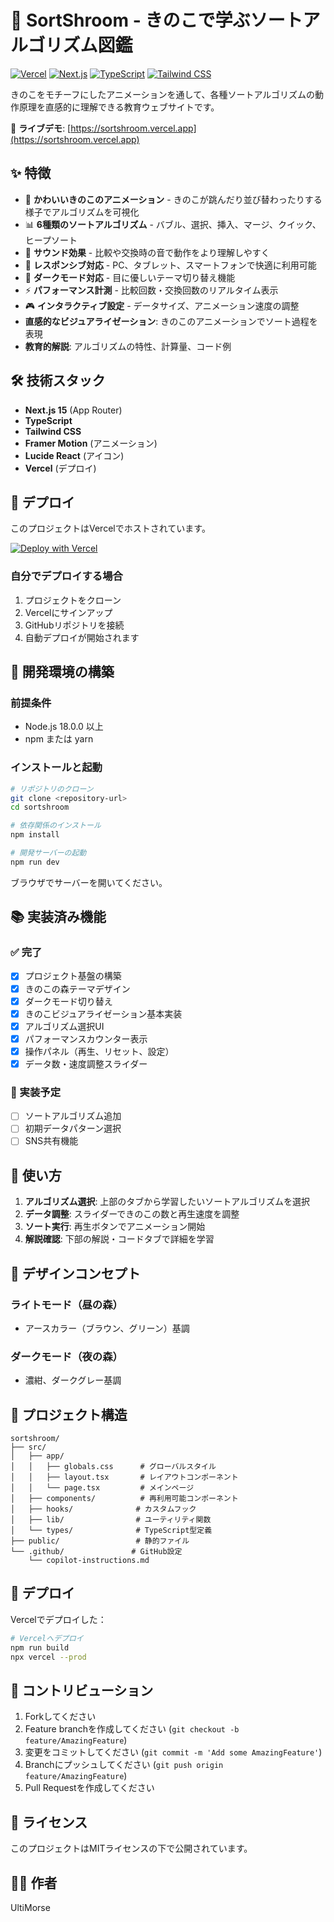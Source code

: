 # 🍄 SortShroom - きのこで学ぶソートアルゴリズム図鑑

[![Vercel](https://img.shields.io/badge/vercel-deployed-brightgreen)](https://sortshroom.vercel.app)
[![Next.js](https://img.shields.io/badge/Next.js-15-blue)](https://nextjs.org/)
[![TypeScript](https://img.shields.io/badge/TypeScript-5-blue)](https://www.typescriptlang.org/)
[![Tailwind CSS](https://img.shields.io/badge/Tailwind_CSS-3-38B2AC)](https://tailwindcss.com/)

きのこをモチーフにしたアニメーションを通して、各種ソートアルゴリズムの動作原理を直感的に理解できる教育ウェブサイトです。

🔗 **ライブデモ**: [https://sortshroom.vercel.app](https://sortshroom.vercel.app)

## ✨ 特徴

- 🍄 **かわいいきのこのアニメーション** - きのこが跳んだり並び替わったりする様子でアルゴリズムを可視化
- 📊 **6種類のソートアルゴリズム** - バブル、選択、挿入、マージ、クイック、ヒープソート  
- 🎵 **サウンド効果** - 比較や交換時の音で動作をより理解しやすく
- 📱 **レスポンシブ対応** - PC、タブレット、スマートフォンで快適に利用可能
- 🌙 **ダークモード対応** - 目に優しいテーマ切り替え機能
- ⚡ **パフォーマンス計測** - 比較回数・交換回数のリアルタイム表示
- 🎮 **インタラクティブ設定** - データサイズ、アニメーション速度の調整
- **直感的なビジュアライゼーション**: きのこのアニメーションでソート過程を表現
- **教育的解説**: アルゴリズムの特性、計算量、コード例

## 🛠️ 技術スタック

- **Next.js 15** (App Router)
- **TypeScript**
- **Tailwind CSS**
- **Framer Motion** (アニメーション)
- **Lucide React** (アイコン)
- **Vercel** (デプロイ)

## 🚀 デプロイ

このプロジェクトはVercelでホストされています。

[![Deploy with Vercel](https://vercel.com/button)](https://vercel.com/new/clone?repository-url=https://github.com/UltiMorse/sortshroom)

### 自分でデプロイする場合

1. プロジェクトをクローン
2. Vercelにサインアップ
3. GitHubリポジトリを接続
4. 自動デプロイが開始されます

## 🚀 開発環境の構築

### 前提条件
- Node.js 18.0.0 以上
- npm または yarn

### インストールと起動

```bash
# リポジトリのクローン
git clone <repository-url>
cd sortshroom

# 依存関係のインストール
npm install

# 開発サーバーの起動
npm run dev
```

ブラウザでサーバーを開いてください。

## 📚 実装済み機能

### ✅ 完了
- [x] プロジェクト基盤の構築
- [x] きのこの森テーマデザイン
- [x] ダークモード切り替え
- [x] きのこビジュアライゼーション基本実装
- [x] アルゴリズム選択UI
- [x] パフォーマンスカウンター表示
- [x] 操作パネル（再生、リセット、設定）
- [x] データ数・速度調整スライダー

### 🚧 実装予定
- [ ] ソートアルゴリズム追加
- [ ] 初期データパターン選択
- [ ] SNS共有機能

## 🎯 使い方

1. **アルゴリズム選択**: 上部のタブから学習したいソートアルゴリズムを選択
2. **データ調整**: スライダーできのこの数と再生速度を調整
3. **ソート実行**: 再生ボタンでアニメーション開始
4. **解説確認**: 下部の解説・コードタブで詳細を学習

## 🎨 デザインコンセプト

### ライトモード（昼の森）
- アースカラー（ブラウン、グリーン）基調

### ダークモード（夜の森）
- 濃紺、ダークグレー基調

## 📁 プロジェクト構造

```
sortshroom/
├── src/
│   ├── app/
│   │   ├── globals.css      # グローバルスタイル
│   │   ├── layout.tsx       # レイアウトコンポーネント
│   │   └── page.tsx         # メインページ
│   ├── components/          # 再利用可能コンポーネント
│   ├── hooks/              # カスタムフック
│   ├── lib/                # ユーティリティ関数
│   └── types/              # TypeScript型定義
├── public/                 # 静的ファイル
└── .github/               # GitHub設定
    └── copilot-instructions.md
```

## 🚀 デプロイ

Vercelでデプロイした：

```bash
# Vercelへデプロイ
npm run build
npx vercel --prod
```

## 🤝 コントリビューション

1. Forkしてください
2. Feature branchを作成してください (`git checkout -b feature/AmazingFeature`)
3. 変更をコミットしてください (`git commit -m 'Add some AmazingFeature'`)
4. Branchにプッシュしてください (`git push origin feature/AmazingFeature`)
5. Pull Requestを作成してください

## 📝 ライセンス

このプロジェクトはMITライセンスの下で公開されています。

## 👨‍💻 作者

UltiMorse
